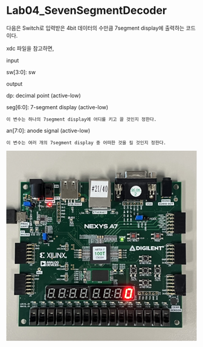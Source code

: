 # Lab04_SevenSegmentDecoder
다음은 Switch로 입력받은 4bit 데이터의 수만큼 7segment display에 출력하는 코드이다.


xdc 파일을 참고하면,


input

sw[3:0]: sw


output

dp: decimal point (active-low)

seg[6:0]: 7-segment display (active-low)

    이 변수는 하나의 7segment display에 어디를 키고 끌 것인지 정한다.

an[7:0]: anode signal (active-low)

    이 변수는 여러 개의 7segment display 중 어떠한 것을 킬 것인지 정한다.


<img src="./Lab04_SevenSegmentDecoder.jpg">

